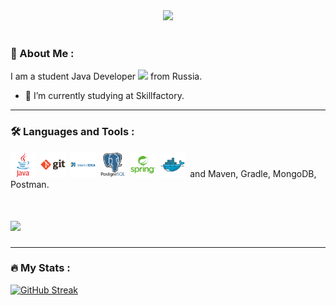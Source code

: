 <div id="header" align="center">
  <img src="https://media.giphy.com/media/meGpQMxGPC461ZD6Ad/giphy.gif" width="100"/>
</div>

<div id="badges"align="center">
 <img src="https://komarev.com/ghpvc/?username=LeshchenkoR&style=flat-square&color=blue" alt=""/>
<!--  <h1>
  hey there
  <img src="https://media.giphy.com/media/hvRJCLFzcasrR4ia7z/giphy.gif" width="30px"/>
</h1> -->
</div>

### :scroll: About Me :
I am a student Java Developer <img src="https://media.giphy.com/media/WUlplcMpOCEmTGBtBW/giphy.gif" width="30"> from Russia.
- 🔭 I’m currently studying at Skillfactory.

---

### :hammer_and_wrench: Languages and Tools :
<div>
  <img src="https://github.com/devicons/devicon/blob/master/icons/java/java-original-wordmark.svg" title="Java" alt="Java" width="40" height="40"/>&nbsp;
  <img src="https://github.com/devicons/devicon/blob/master/icons/git/git-original-wordmark.svg" title="React" alt="React" width="40" height="40"/>&nbsp;
  <img src="https://github.com/devicons/devicon/blob/master/icons/intellij/intellij-original-wordmark.svg" title="Spring" alt="Spring" width="40" height="40"/>&nbsp;
  <img src="https://github.com/devicons/devicon/blob/master/icons/postgresql/postgresql-original-wordmark.svg" title="React" alt="React" width="40" height="40"/>&nbsp;
  <img src="https://github.com/devicons/devicon/blob/master/icons/spring/spring-original-wordmark.svg" title="AWS" alt="AWS" width="40" height="40"/>&nbsp;
  <img src="https://github.com/devicons/devicon/blob/master/icons/docker/docker-original.svg" title="React" alt="React" width="40" height="40"/>&nbsp;
and Maven, Gradle, MongoDB, Postman.
  <h1>
  <img src="https://www.codewars.com/users/LeshchenkoR/badges/small"/>
    </h1>
</div>

---

### :fire: My Stats :
[![GitHub Streak](http://github-readme-streak-stats.herokuapp.com?user=LeshchenkoR&theme=dark&background=000000)](https://git.io/streak-stats)


